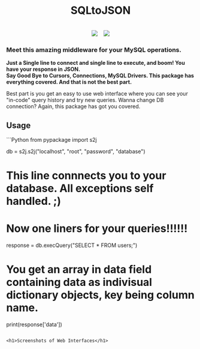 <h1 align="center">SQLtoJSON</h1>
<div align="center">
<br>
<img src = "https://img.shields.io/badge/Made_with-Python-red?style=for-the-badge&logo=python" >&nbsp;&nbsp;&nbsp;  
<img src = "https://img.shields.io/badge/IDE-Visual_Studio_Code-red?style=for-the-badge&logo=visual-studio-code" >
<br>
</div>
<h3> Meet this amazing middleware for your MySQL operations. </h3>

<b>Just a Single line to connect and single line to execute, and boom! You have your response in JSON.</b><br>
<strong> Say Good Bye to Cursors, Connections, MySQL Drivers. This package has everything covered. And that is not the best part.</strong><br>

Best part is you get an easy to use web interface where you can see your "in-code" query history and try new queries.
Wanna change DB connection? Again, this package has got you covered. 

<h2> Usage </h2>
```Python
from pypackage import s2j

db = s2j.s2j("localhost", "root", "password", "database") 
# This line connnects you to your database. All exceptions self handled. ;)

# Now one liners for your queries!!!!!!
response = db.execQuery("SELECT * FROM users;")

# You get an array in data field containing data as indivisual dictionary objects, key being column name.
print(response['data'])
```

<h1>Screenshots of Web Interfaces</h1>

